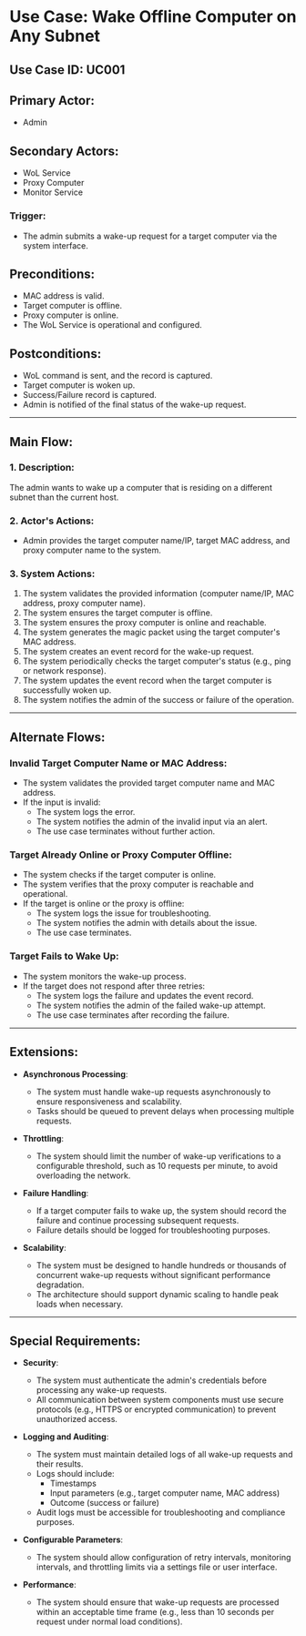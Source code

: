 # Use Case: Wake Offline Computer on Any Subnet

## **Use Case ID**: UC001

## **Primary Actor**:
- Admin

## **Secondary Actors**:
- WoL Service
- Proxy Computer
- Monitor Service

### **Trigger**:
- The admin submits a wake-up request for a target computer via the system interface.


## **Preconditions**:
- MAC address is valid.
- Target computer is offline.
- Proxy computer is online.
- The WoL Service is operational and configured.

## **Postconditions**:
- WoL command is sent, and the record is captured.
- Target computer is woken up.
- Success/Failure record is captured.
- Admin is notified of the final status of the wake-up request.

---

## **Main Flow**:
### **1. Description**:
The admin wants to wake up a computer that is residing on a different subnet than the current host.

### **2. Actor's Actions**:
- Admin provides the target computer name/IP, target MAC address, and proxy computer name to the system.

### **3. System Actions**:
1. The system validates the provided information (computer name/IP, MAC address, proxy computer name).
2. The system ensures the target computer is offline.
3. The system ensures the proxy computer is online and reachable.
4. The system generates the magic packet using the target computer's MAC address.
5. The system creates an event record for the wake-up request.
6. The system periodically checks the target computer's status (e.g., ping or network response).
7. The system updates the event record when the target computer is successfully woken up.
8. The system notifies the admin of the success or failure of the operation.

---

## **Alternate Flows**:
### **Invalid Target Computer Name or MAC Address**:
- The system validates the provided target computer name and MAC address.
- If the input is invalid:
  - The system logs the error.
  - The system notifies the admin of the invalid input via an alert.
  - The use case terminates without further action.

### **Target Already Online or Proxy Computer Offline**:
- The system checks if the target computer is online.
- The system verifies that the proxy computer is reachable and operational.
- If the target is online or the proxy is offline:
  - The system logs the issue for troubleshooting.
  - The system notifies the admin with details about the issue.
  - The use case terminates.

### **Target Fails to Wake Up**:
- The system monitors the wake-up process.
- If the target does not respond after three retries:
  - The system logs the failure and updates the event record.
  - The system notifies the admin of the failed wake-up attempt.
  - The use case terminates after recording the failure.

---

## **Extensions**:
- **Asynchronous Processing**:
  - The system must handle wake-up requests asynchronously to ensure responsiveness and scalability.
  - Tasks should be queued to prevent delays when processing multiple requests.

- **Throttling**:
  - The system should limit the number of wake-up verifications to a configurable threshold, such as 10 requests per minute, to avoid overloading the network.

- **Failure Handling**:
  - If a target computer fails to wake up, the system should record the failure and continue processing subsequent requests.
  - Failure details should be logged for troubleshooting purposes.

- **Scalability**:
  - The system must be designed to handle hundreds or thousands of concurrent wake-up requests without significant performance degradation.
  - The architecture should support dynamic scaling to handle peak loads when necessary.

---

## **Special Requirements**:
- **Security**:
  - The system must authenticate the admin's credentials before processing any wake-up requests.
  - All communication between system components must use secure protocols (e.g., HTTPS or encrypted communication) to prevent unauthorized access.

- **Logging and Auditing**:
  - The system must maintain detailed logs of all wake-up requests and their results.
  - Logs should include:
    - Timestamps
    - Input parameters (e.g., target computer name, MAC address)
    - Outcome (success or failure)
  - Audit logs must be accessible for troubleshooting and compliance purposes.

- **Configurable Parameters**:
  - The system should allow configuration of retry intervals, monitoring intervals, and throttling limits via a settings file or user interface.

- **Performance**:
  - The system should ensure that wake-up requests are processed within an acceptable time frame (e.g., less than 10 seconds per request under normal load conditions).
